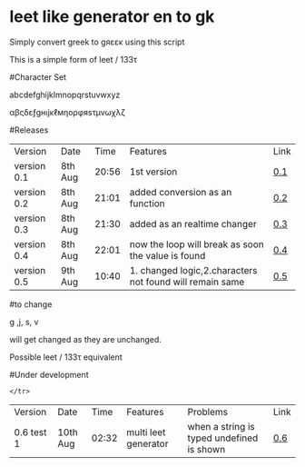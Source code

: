 # leet like generator  en to gk 

Simply convert greek  to gяεεκ   using this script 

This is a simple form of leet  /  133τ

#Character Set

   abcdefghijklmnopqrstuvwxyz
   
   αβςδεƒgнιjκℓмηορφяsτμvωχλζ


#Releases

<table width="100%"   align="center"  class="table_border_both">
<tr class="heading_table_top">
	<td> Version</td>
  <td> Date</td>
  <td> Time</td>
	<td> Features </td>
	<td> Link </td>
	</tr>
	<tr>
<td>version 0.1 </td>		
    <td> 8th Aug </td>
    <td> 20:56 </td>
		<td> 1st version </td>
		<td> <a href="https://siddht4.github.io/leet_like_generator_en_gk/0.1/"> 0.1 </a></td>
</tr>
  	<tr>
<td>version 0.2 </td>		
    <td> 8th Aug </td>
    <td> 21:01 </td>
		<td> added conversion as an function </td>
		<td> <a href="https://siddht4.github.io/leet_like_generator_en_gk/0.2/"> 0.2 </a></td>
</tr>
	  	<tr>
<td>version 0.3 </td>		
    <td> 8th Aug </td>
    <td> 21:30 </td>
		<td> added as an realtime changer </td>
		<td> <a href="https://siddht4.github.io/leet_like_generator_en_gk/0.3/"> 0.3 </a></td>
		
</tr>
	  	<tr>
<td>version 0.4 </td>		
    <td> 8th Aug </td>
    <td> 22:01 </td>
		<td> now the loop will break as soon the value is found </td>
		<td> <a href="https://siddht4.github.io/leet_like_generator_en_gk/0.4/"> 0.4 </a></td>
		
</tr>
	  	<tr>
<td>version 0.5 </td>		
    <td> 9th Aug </td>
    <td> 10:40 </td>
		<td>1. changed logic,2.characters not found will remain same </td>
		<td> <a href="https://siddht4.github.io/leet_like_generator_en_gk/0.5/"> 0.5 </a></td>
		
</tr>
</table>



#to change

   g ,j, s, v 
   
   will get changed as they are unchanged.
   
   
   Possible leet / 133τ equivalent 
   
   
   
#Under development

 
<table width="100%"   align="center"  class="table_border_both">
<tr class="heading_table_top">
	<td> Version</td>
  <td> Date</td>
  <td> Time</td>
	<td> Features </td>
	<td> Problems </td>
	<td> Link </td>
	</tr>
	<tr>
	<td> 0.6 test 1</td>
  <td> 10th Aug</td>
  <td> 02:32</td>
	<td> multi leet generator </td>
	<td> when a string is typed undefined is shown </td>
	<td> <a href="https://siddht4.github.io/leet_like_generator_en_gk/under_development/0.6.html"> 0.6 </a></td>
		
	</tr>
	
	
   
   
   

   
